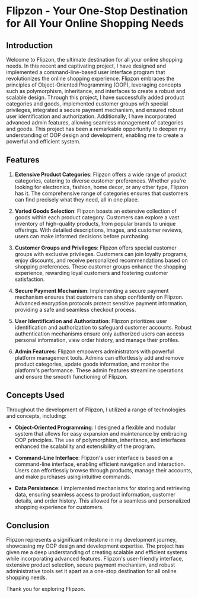 # Flipzon - Your One-Stop Destination for All Your Online Shopping Needs

## Introduction

Welcome to Flipzon, the ultimate destination for all your online shopping needs. In this recent and captivating project, I have designed and implemented a command-line-based user interface program that revolutionizes the online shopping experience. Flipzon embraces the principles of Object-Oriented Programming (OOP), leveraging concepts such as polymorphism, inheritance, and interfaces to create a robust and scalable design. Through this project, I have successfully added product categories and goods, implemented customer groups with special privileges, integrated a secure payment mechanism, and ensured robust user identification and authorization. Additionally, I have incorporated advanced admin features, allowing seamless management of categories and goods. This project has been a remarkable opportunity to deepen my understanding of OOP design and development, enabling me to create a powerful and efficient system.

## Features

1. **Extensive Product Categories**: Flipzon offers a wide range of product categories, catering to diverse customer preferences. Whether you're looking for electronics, fashion, home decor, or any other type, Flipzon has it. The comprehensive range of categories ensures that customers can find precisely what they need, all in one place.

2. **Varied Goods Selection**: Flipzon boasts an extensive collection of goods within each product category. Customers can explore a vast inventory of high-quality products, from popular brands to unique offerings. With detailed descriptions, images, and customer reviews, users can make informed decisions before purchasing.

3. **Customer Groups and Privileges**: Flipzon offers special customer groups with exclusive privileges. Customers can join loyalty programs, enjoy discounts, and receive personalized recommendations based on shopping preferences. These customer groups enhance the shopping experience, rewarding loyal customers and fostering customer satisfaction.

4. **Secure Payment Mechanism**: Implementing a secure payment mechanism ensures that customers can shop confidently on Flipzon. Advanced encryption protocols protect sensitive payment information, providing a safe and seamless checkout process.

5. **User Identification and Authorization**: Flipzon prioritizes user identification and authorization to safeguard customer accounts. Robust authentication mechanisms ensure only authorized users can access personal information, view order history, and manage their profiles.

6. **Admin Features**: Flipzon empowers administrators with powerful platform management tools. Admins can effortlessly add and remove product categories, update goods information, and monitor the platform's performance. These admin features streamline operations and ensure the smooth functioning of Flipzon.

## Concepts Used

Throughout the development of Flipzon, I utilized a range of technologies and concepts, including:

- **Object-Oriented Programming**: I designed a flexible and modular system that allows for easy expansion and maintenance by embracing OOP principles. The use of polymorphism, inheritance, and interfaces enhanced the scalability and extensibility of the program.

- **Command-Line Interface**: Flipzon's user interface is based on a command-line interface, enabling efficient navigation and interaction. Users can effortlessly browse through products, manage their accounts, and make purchases using intuitive commands.

- **Data Persistence**: I implemented mechanisms for storing and retrieving data, ensuring seamless access to product information, customer details, and order history. This allowed for a seamless and personalized shopping experience for customers.

## Conclusion

Flipzon represents a significant milestone in my development journey, showcasing my OOP design and development expertise. The project has given me a deep understanding of creating scalable and efficient systems while incorporating advanced features. Flipzon's user-friendly interface, extensive product selection, secure payment mechanism, and robust administrative tools set it apart as a one-stop destination for all online shopping needs.

Thank you for exploring Flipzon.
